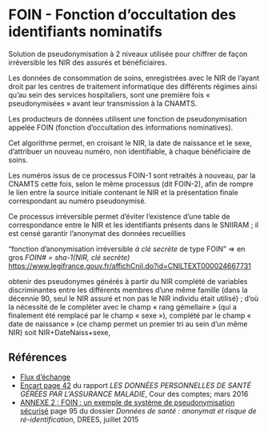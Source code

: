 # FOIN - Fonction d’occultation des identifiants nominatifs
<!-- SPDX-License-Identifier: MPL-2.0 -->

Solution de pseudonymisation à 2 niveaux utilisée pour chiffrer de façon irréversible les NIR des assurés et bénéficiaires.


Les données de consommation de soins, enregistrées avec le NIR de l’ayant droit par les centres de traitement informatique des différents régimes ainsi qu’au  sein  des  services  hospitaliers,  sont  une  première  fois « pseudonymisées »   avant   leur transmission à  la  CNAMTS. 

Les  producteurs  de  données  utilisent une  fonction de  pseudonymisation appelée  FOIN  (fonction  d’occultation  des  informations  nominatives).  

Cet  algorithme  permet,  en croisant le NIR, la date de naissance et le sexe, d’attribuer un nouveau numéro, non  identifiable,  à chaque bénéficiaire de soins. 

Les numéros issus de ce processus FOIN-1 sont retraités à nouveau, par la CNAMTS cette fois, selon le même processus (dit FOIN-2), afin de rompre le lien entre la source initiale  contenant  le  NIR  et  la  présentation  finale  correspondant  au  numéro  pseudonymisé.  

Ce processus irréversible permet d’éviter l’existence d’une table de correspondance entre le NIR et les identifiants présents dans le SNIIRAM ; il est censé garantir l’anonymat des données recueillies

“fonction d’anonymisation irréversible *à clé secrète* de type FOIN” => en gros *FOIN# = sha-1(NIR, clé secrète)*
https://www.legifrance.gouv.fr/affichCnil.do?id=CNILTEXT000024667731


obtenir des pseudonymes générés à partir du NIR complété de variables discriminantes entre les différents membres d’une même famille (dans la décennie 90, seul le NIR assuré et non pas le NIR individu était utilisé) ; d’où la nécessité de le compléter avec le champ « rang gémellaire » (qui a finalement été remplacé par le champ « sexe »), complété par le champ « date de naissance » (ce champ permet un premier tri au sein d’un même NIR) soit NIR+DateNaiss+sexe, 

## Références 

- [Flux d’échange](https://solidarites-sante.gouv.fr/IMG/pdf/CNAMTS___Le_SNIIRAM_et_les_bases_de_donnees_de_l_assurance_maladie_en_2011.pdf#page=5)
- [Encart page 42](https://www.ccomptes.fr/sites/default/files/EzPublish/20160503-donnees-personnelles-sante-gerees-assurance-maladie.pdf#page=42) du rapport _LES DONNÉES PERSONNELLES DE SANTÉ GÉRÉES PAR L'ASSURANCE MALADIE_, Cour des comptes; mars 2016
- [ANNEXE 2 : FOIN : un exemple de système de pseudonymisation sécurisé](https://drees.solidarites-sante.gouv.fr/IMG/pdf/dss64-2.pdf#page=95) page 95 du dossier _Données de santé : anonymat et risque de ré-identification_, DREES, juillet 2015 
